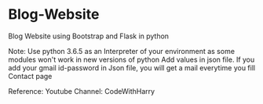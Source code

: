 # Blog-Website
Blog Website using Bootstrap and Flask in python

Note:
  Use python 3.6.5 as an Interpreter of your environment as some modules won't work in new versions of python
  Add values in json file.
  If you add your gmail id-password in Json file, you will get a mail everytime you fill Contact page

Reference: Youtube Channel: CodeWithHarry
